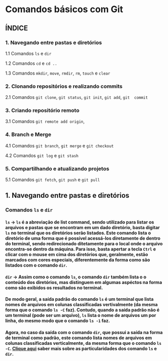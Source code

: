 # **Comandos básicos com  Git**

## **ÍNDICE**
### **1. Navegando entre pastas e diretórios**
1.1 Comandos `ls` e `dir`

1.2 Comandos `cd` e `cd ..`

1.3 Comandos `mkdir`, `move`, `rmdir`, `rm`, `touch` e `clear`
### **2. Clonando repositórios e realizando commits**
2.1 Comandos `git clone`, `git status`, `git init`, `git add`, `git  commit`
### **3. Criando repositório remoto**
3.1 Comandos `git remote add origin`,
### **4. Branch e Merge**
4.1 Comandos `git branch`, `git merge` e `git checkout`

4.2 Comandos `git log` e `git stash`
### **5. Compartilhando e atualizando projetos**
5.1 Comandos `git fetch`, `git push` e `git pull`

## **1. Navegando entre pastas e diretórios**
### **Comandos** `ls` e `dir`

#### `ls` -> `ls` é a abreviação de list command, sendo utilizado para listar os arquivos e pastas que se encontram em um dado diretório, basta digitar `ls` no terminal que os diretórios serão listados. Este comando lista o diretório de uma forma que é possível acessá-los diretamente de dentro do terminal, sendo redirecionado ditetamente para o local onde o arquivo encontra-se dentro da máquina. Para isso, basta apertar a tecla `Ctrl` e clicar com o mouse em cima dos diretórios que, geralmente, estão marcados com cores especiais, diferentemente da forma como são listados com o comando `dir`.

#### `dir` -> Assim como o comando `ls`, o comando `dir` também lista o o conteúdo dos diretórios, mas distinguem em algumas aspéctos na forma como são exibidos os resultados no terminal.

#### De modo geral, a saída padrão do comando `ls` é um terminal que lista nomes de arquivos em colunas classificadas vertivalmente (da mesma forma que o comando `ls -C` faz). Contudo, quando a saída padrão não é um terminal (pode ser um arquivo), `ls` lista o nome de arquivos um por linha, do mesmo modo que o comando `ls -1` faz.
#### Agora, no caso da saída com o comando `dir`, que possui a saída na forma de terminal como padrão, este comando lista nomes de arquivos em colunas classificadas verticalmente, da mesma forma que o comando `ls -C`. [Clique aqui](https://sobrelinux.info/questions/7004/difference-between-dir-and-ls-terminal-commands#:~:text=Se%20eu%20digitar%20dir%20%2C%20ele,e%20pastas%20e%20arquivos%20ocultos.) saber mais sobre as particularidades dos comando `ls` e `dir`.
